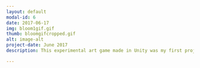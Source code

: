 ```yaml
---
layout: default
modal-id: 6
date: 2017-06-17
img: bloom1gif.gif
thumb: bloomgifcropped.gif
alt: image-alt
project-date: June 2017
description: This experimental art game made in Unity was my first project with the software. Play as a Jellyfish searching for another the same color as you! I did not create the models used. Related Media - <a href="https://jwhop.itch.io/bloom">Release Page</a>

---
```

